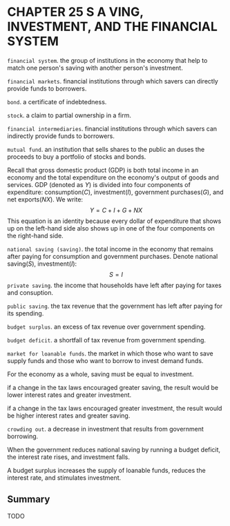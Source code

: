 # CHAPTER 25 S A VING, INVESTMENT, AND THE FINANCIAL SYSTEM



`financial system`. the group of institutions in the economy that help to match one person's saving with another person's investment.

`financial markets`. financial institutions through which savers can directly provide funds to borrowers.

`bond`. a certificate of indebtedness.

`stock`. a claim to partial ownership in a firm.

`financial intermediaries`. financial institutions through which savers can indirectly provide funds to borrowers.

`mutual fund`. an institution that sells shares to the public an duses the proceeds to buy a portfolio of stocks and bonds.

Recall that gross domestic product (GDP) is both total income in an economy and the total expenditure on the economy's output of goods and services. GDP (denoted as $Y$) is divided into four components of expenditure: consumption($C$), investment($I$), government purchases($G$), and net exports($NX$). We write:
$$
Y = C + I + G + NX
$$
This equation is an identity because every dollar of expenditure that shows up on the left-hand side also shows up in one of the four components on the right-hand side.

`national saving (saving)`. the total income in the economy that remains after paying for consumption and government purchases. Denote national saving($S$), investment($I$):
$$
S = I
$$
`private saving`. the income that households have left after paying for taxes and consuption.

`public saving`. the tax revenue that the government has left after paying for its spending.

`budget surplus`. an excess of tax revenue over government spending.

`budget deficit`. a shortfall of tax revenue from government spending.

`market for loanable funds`. the market in which those who want to save supply  funds and those who want to borrow to invest demand funds.

For the economy as a whole, saving must be equal to investment.

if a change in the tax laws encouraged greater saving, the result would be lower interest rates and greater investment.

if a change in the tax laws encouraged greater investment, the result would be higher interest rates and greater saving.

`crowding out`. a decrease in investment that results from government borrowing.

When the government reduces national saving by running a budget deficit, the interest rate rises, and investment falls.

A budget surplus increases the supply of loanable funds, reduces the interest rate, and stimulates investment.



## Summary

TODO

